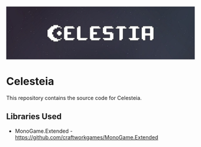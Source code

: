 ![Celesteia Banner](/img/banner.jpg)

# Celesteia
This repository contains the source code for Celesteia.

## Libraries Used
- MonoGame.Extended - https://github.com/craftworkgames/MonoGame.Extended